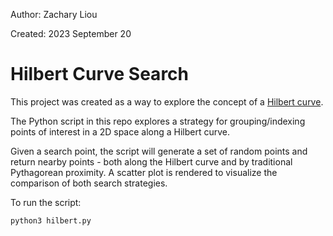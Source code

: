 Author: Zachary Liou

Created: 2023 September 20

# Hilbert Curve Search

This project was created as a way to explore the concept of a
[Hilbert curve](https://en.wikipedia.org/wiki/Hilbert_curve).

The Python script in this repo explores a strategy for grouping/indexing
points of interest in a 2D space along a Hilbert curve.

Given a search point, the script will generate a set of random points and
return nearby points - both along the Hilbert curve and by traditional
Pythagorean proximity. A scatter plot is rendered to visualize the comparison
of both search strategies.

To run the script:
```
python3 hilbert.py
```

